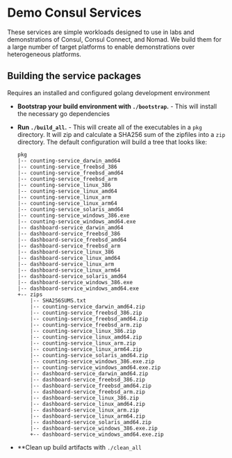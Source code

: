# Demo Consul Services

These services are simple workloads designed to use in labs and demonstrations
of Consul, Consul Connect, and Nomad.  We build them for a large number of
target platforms to enable demonstrations over heterogeneous platforms.

## Building the service packages

Requires an installed and configured golang development environment

- **Bootstrap your build environment with `./bootstrap`.** - This will install
  the necessary go dependencies 

- **Run `./build_all`.** - This will create all of the executables in a `pkg`
  directory. It will zip and calculate a SHA256 sum of the zipfiles into a `zip`
  directory. The default configuration will build a tree that looks like:

    ```
    pkg
    |-- counting-service_darwin_amd64
    |-- counting-service_freebsd_386
    |-- counting-service_freebsd_amd64
    |-- counting-service_freebsd_arm
    |-- counting-service_linux_386
    |-- counting-service_linux_amd64
    |-- counting-service_linux_arm
    |-- counting-service_linux_arm64
    |-- counting-service_solaris_amd64
    |-- counting-service_windows_386.exe
    |-- counting-service_windows_amd64.exe
    |-- dashboard-service_darwin_amd64
    |-- dashboard-service_freebsd_386
    |-- dashboard-service_freebsd_amd64
    |-- dashboard-service_freebsd_arm
    |-- dashboard-service_linux_386
    |-- dashboard-service_linux_amd64
    |-- dashboard-service_linux_arm
    |-- dashboard-service_linux_arm64
    |-- dashboard-service_solaris_amd64
    |-- dashboard-service_windows_386.exe
    |-- dashboard-service_windows_amd64.exe
    +-- zips
        |-- SHA256SUMS.txt
        |-- counting-service_darwin_amd64.zip
        |-- counting-service_freebsd_386.zip
        |-- counting-service_freebsd_amd64.zip
        |-- counting-service_freebsd_arm.zip
        |-- counting-service_linux_386.zip
        |-- counting-service_linux_amd64.zip
        |-- counting-service_linux_arm.zip
        |-- counting-service_linux_arm64.zip
        |-- counting-service_solaris_amd64.zip
        |-- counting-service_windows_386.exe.zip
        |-- counting-service_windows_amd64.exe.zip
        |-- dashboard-service_darwin_amd64.zip
        |-- dashboard-service_freebsd_386.zip
        |-- dashboard-service_freebsd_amd64.zip
        |-- dashboard-service_freebsd_arm.zip
        |-- dashboard-service_linux_386.zip
        |-- dashboard-service_linux_amd64.zip
        |-- dashboard-service_linux_arm.zip
        |-- dashboard-service_linux_arm64.zip
        |-- dashboard-service_solaris_amd64.zip
        |-- dashboard-service_windows_386.exe.zip
        +-- dashboard-service_windows_amd64.exe.zip
    ```

- **Clean up build artifacts with `./clean_all`
